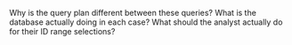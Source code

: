 Why is the query plan different between these queries?
What is the database actually doing in each case?
What should the analyst actually do for their ID range selections?